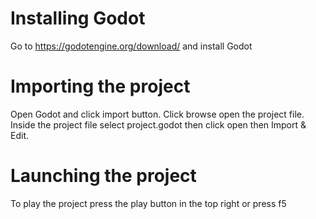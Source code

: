 # Installing Godot
Go to https://godotengine.org/download/ and install Godot

# Importing the project
Open Godot and click import button. Click browse open the project file. Inside the project file select project.godot then click open then Import & Edit.

# Launching the project
To play the project press the play button in the top right or press f5